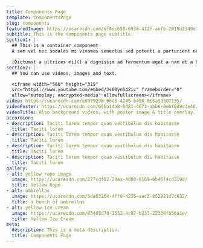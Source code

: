 ```yaml
---
title: Components Page
template: ComponentsPage
slug: components
featuredImage: https://ucarecdn.com/df0dc650-6938-412f-aefb-2019d2349e13/
subtitle: This is the components page subtitle.
section1: |-
  ## This is a container component
  A sem vel nec sodales mi vivamus senectus sed potenti a parturient nascetur tincidunt nisi pulvinar rhoncus a. Risus imperdiet taciti suspendisse facilisi a per metus cubilia varius a nostra adipiscing amet ultrices quisque ac mi a.

  [Dictumst a ultrices mi]() a dignissim ad fermentum eget a nam et a blandit scelerisque. Taciti lorem tempor quam vestibulum dis habitasse vestibulum diam vel est ut proin dis auctor. Suscipit sceler isque orci magna interdum vel bibendum duis netus a consectetur dui magnis ac aliquet sem posuere tincidunt vestibulum.
section2: |-
  ## You can use videos, images and text.

  <iframe width="560" height="315"
  src="https://www.youtube.com/embed/Js00yn142ic" frameborder="0"
  allow="autoplay; encrypted-media" allowfullscreen></iframe>
video: https://ucarecdn.com/e6979298-66d6-4245-b496-6e5a5d507135/
videoPoster: https://ucarecdn.com/69ba14a8-6481-4671-abb6-0e6f0d9c3e46/
videoTitle: Also background videos, with poster image & title overlay.
accordion:
- description: Taciti lorem tempor quam vestibulum dis habitasse
  title: Taciti lorem
- description: Taciti lorem tempor quam vestibulum dis habitasse
  title: Taciti lorem
- description: Taciti lorem tempor quam vestibulum dis habitasse
  title: Taciti lorem
- description: Taciti lorem tempor quam vestibulum dis habitasse
  title: Taciti lorem
gallery:
- alt: yellow rope image
  image: https://ucarecdn.com/277cdf82-24aa-4d80-8169-bb46f4cd319d/
  title: Yellow Rope
- alt: umbrellas
  image: https://ucarecdn.com/5da63204-4ff0-4235-aac3-852921d7c632/
  title: a bunch of umbrellas
- alt: yellow ice cream
  image: https://ucarecdn.com/83485d70-1552-4c97-b237-22330fb56a1e/
  title: Yellow Ice Cream
meta:
  description: This is a meta description.
  title: Components Page
---
```


